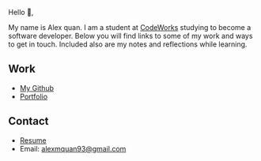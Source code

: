 Hello 👋, 

My name is Alex quan. I am a student at [CodeWorks](https://boisecodeworks.com) studying to become a software developer. Below you will find links to some of my work and ways to get in touch. Included also are my notes and reflections while learning. 

## Work

  + [My Github](https://github.com/Alexmquan)
  + [Portfolio](https://Alexmquan.github.io/)

## Contact

  + [Resume](https://Alexmquan.github.io/resume)
  + Email: alexmquan93@gmail.com
  

